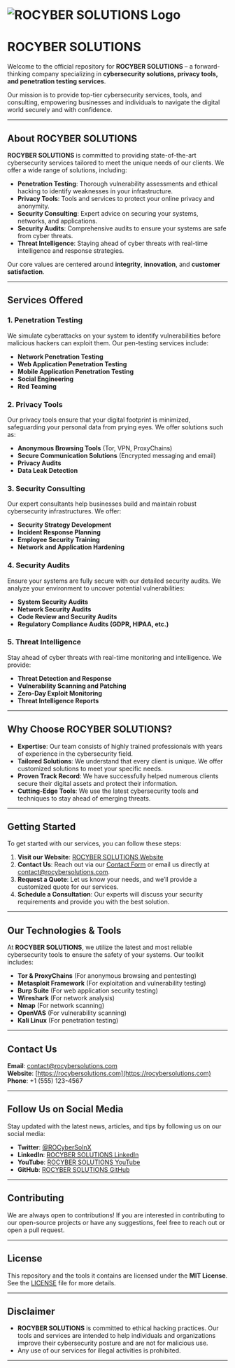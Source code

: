 # ![ROCYBER SOLUTIONS Logo](https://github.com/ROCYBER_Solutions_5_2mb.gif)

# **ROCYBER SOLUTIONS**

Welcome to the official repository for **ROCYBER SOLUTIONS** – a forward-thinking company specializing in **cybersecurity solutions, privacy tools, and penetration testing services**.

Our mission is to provide top-tier cybersecurity services, tools, and consulting, empowering businesses and individuals to navigate the digital world securely and with confidence.

---

## **About ROCYBER SOLUTIONS**

**ROCYBER SOLUTIONS** is committed to providing state-of-the-art cybersecurity services tailored to meet the unique needs of our clients. We offer a wide range of solutions, including:

- **Penetration Testing**: Thorough vulnerability assessments and ethical hacking to identify weaknesses in your infrastructure.
- **Privacy Tools**: Tools and services to protect your online privacy and anonymity.
- **Security Consulting**: Expert advice on securing your systems, networks, and applications.
- **Security Audits**: Comprehensive audits to ensure your systems are safe from cyber threats.
- **Threat Intelligence**: Staying ahead of cyber threats with real-time intelligence and response strategies.

Our core values are centered around **integrity**, **innovation**, and **customer satisfaction**.

---

## **Services Offered**

### **1. Penetration Testing**
We simulate cyberattacks on your system to identify vulnerabilities before malicious hackers can exploit them. Our pen-testing services include:

- **Network Penetration Testing**
- **Web Application Penetration Testing**
- **Mobile Application Penetration Testing**
- **Social Engineering**
- **Red Teaming**

### **2. Privacy Tools**
Our privacy tools ensure that your digital footprint is minimized, safeguarding your personal data from prying eyes. We offer solutions such as:

- **Anonymous Browsing Tools** (Tor, VPN, ProxyChains)
- **Secure Communication Solutions** (Encrypted messaging and email)
- **Privacy Audits**
- **Data Leak Detection**

### **3. Security Consulting**
Our expert consultants help businesses build and maintain robust cybersecurity infrastructures. We offer:

- **Security Strategy Development**
- **Incident Response Planning**
- **Employee Security Training**
- **Network and Application Hardening**

### **4. Security Audits**
Ensure your systems are fully secure with our detailed security audits. We analyze your environment to uncover potential vulnerabilities:

- **System Security Audits**
- **Network Security Audits**
- **Code Review and Security Audits**
- **Regulatory Compliance Audits (GDPR, HIPAA, etc.)**

### **5. Threat Intelligence**
Stay ahead of cyber threats with real-time monitoring and intelligence. We provide:

- **Threat Detection and Response**
- **Vulnerability Scanning and Patching**
- **Zero-Day Exploit Monitoring**
- **Threat Intelligence Reports**

---

## **Why Choose ROCYBER SOLUTIONS?**

- **Expertise**: Our team consists of highly trained professionals with years of experience in the cybersecurity field.
- **Tailored Solutions**: We understand that every client is unique. We offer customized solutions to meet your specific needs.
- **Proven Track Record**: We have successfully helped numerous clients secure their digital assets and protect their information.
- **Cutting-Edge Tools**: We use the latest cybersecurity tools and techniques to stay ahead of emerging threats.

---

## **Getting Started**

To get started with our services, you can follow these steps:

1. **Visit our Website**: [ROCYBER SOLUTIONS Website](https://rocybersolutions.com)
2. **Contact Us**: Reach out via our [Contact Form](https://rocybersolutions.com/contact) or email us directly at [contact@rocybersolutions.com](mailto:contact@rocybersolutions.com).
3. **Request a Quote**: Let us know your needs, and we’ll provide a customized quote for our services.
4. **Schedule a Consultation**: Our experts will discuss your security requirements and provide you with the best solution.

---

## **Our Technologies & Tools**

At **ROCYBER SOLUTIONS**, we utilize the latest and most reliable cybersecurity tools to ensure the safety of your systems. Our toolkit includes:

- **Tor & ProxyChains** (For anonymous browsing and pentesting)
- **Metasploit Framework** (For exploitation and vulnerability testing)
- **Burp Suite** (For web application security testing)
- **Wireshark** (For network analysis)
- **Nmap** (For network scanning)
- **OpenVAS** (For vulnerability scanning)
- **Kali Linux** (For penetration testing)

---

## **Contact Us**

**Email**: [contact@rocybersolutions.com](mailto:contact@rocybersolutions.com)  
**Website**: [https://rocybersolutions.com](https://rocybersolutions.com)  
**Phone**: +1 (555) 123-4567

---

## **Follow Us on Social Media**

Stay updated with the latest news, articles, and tips by following us on our social media:

- **Twitter**: [@ROCyberSolnX](https://x.com/ROCyberSolnX)
- **LinkedIn**: [ROCYBER SOLUTIONS LinkedIn](https://www.linkedin.com/today/author/rocyber-solutions-85298b2a9)
- **YouTube**: [ROCYBER SOLUTIONS YouTube](https://www.youtube.com/@ROCyberSolutions-aka-ROCSyou)
- **GitHub**: [ROCYBER SOLUTIONS GitHub](https://github.com/ROCyberSolutions/)

---

## **Contributing**

We are always open to contributions! If you are interested in contributing to our open-source projects or have any suggestions, feel free to reach out or open a pull request.

---

## **License**

This repository and the tools it contains are licensed under the **MIT License**. See the [LICENSE](LICENSE) file for more details.

---

## **Disclaimer**

- **ROCYBER SOLUTIONS** is committed to ethical hacking practices. Our tools and services are intended to help individuals and organizations improve their cybersecurity posture and are not for malicious use.
- Any use of our services for illegal activities is prohibited.

---

